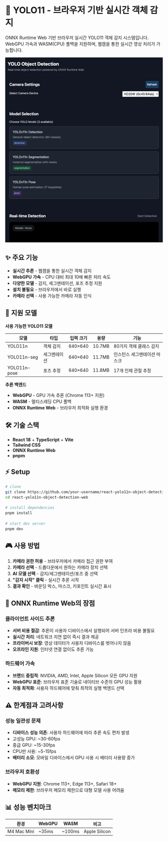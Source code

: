 # 🎯 YOLO11 - 브라우저 기반 실시간 객체 감지

ONNX Runtime Web 기반 브라우저 실시간 YOLO11 객체 감지 시스템입니다.
WebGPU 가속과 WASM(CPU) 폴백을 지원하며, 웹캠을 통한 실시간 영상 처리가 가능합니다.

![YOLO11 웹 데모](/public/screen.png)

## ✨ 주요 기능

- **실시간 추론** - 웹캠을 통한 실시간 객체 감지
- **WebGPU 가속** - CPU 대비 최대 10배 빠른 처리 속도
- **다양한 모델** - 감지, 세그멘테이션, 포즈 추정 지원
- **설치 불필요** - 브라우저에서 바로 실행
- **카메라 선택** - 사용 가능한 카메라 자동 인식

## 🚀 지원 모델

**사용 가능한 YOLO11 모델**

| 모델         | 타입         | 입력 크기 | 용량   | 기능                         |
| ------------ | ------------ | --------- | ------ | ---------------------------- |
| YOLO11n      | 객체 감지    | 640×640   | 10.7MB | 80가지 객체 클래스 감지      |
| YOLO11n-seg  | 세그멘테이션 | 640×640   | 11.7MB | 인스턴스 세그멘테이션 마스크 |
| YOLO11n-pose | 포즈 추정    | 640×640   | 11.8MB | 17개 인체 관절 추정          |

**추론 백엔드**

- **WebGPU** - GPU 가속 추론 (Chrome 113+ 지원)
- **WASM** - 멀티스레딩 CPU 폴백
- **ONNX Runtime Web** - 브라우저 최적화 실행 환경

## 🛠️ 기술 스택

- **React 18** + **TypeScript** + **Vite**
- **Tailwind CSS**
- **ONNX Runtime Web**
- **pnpm**

## ⚡ Setup

```bash
# clone
git clone https://github.com/your-username/react-yolo11n-object-detection-web.git
cd react-yolo11n-object-detection-web

# install dependencies
pnpm install

# start dev server
pnpm dev
```

## 🎮 사용 방법

1. **카메라 권한 허용** - 브라우저에서 카메라 접근 권한 부여
2. **카메라 선택** - 드롭다운에서 원하는 카메라 장치 선택
3. **AI 모델 선택** - 감지/세그멘테이션/포즈 중 선택
4. **"감지 시작" 클릭** - 실시간 추론 시작
5. **결과 확인** - 바운딩 박스, 마스크, 키포인트 실시간 표시

## 💪 ONNX Runtime Web의 장점

### **클라이언트 사이드 추론**

- **서버 비용 절감**: 추론이 사용자 디바이스에서 실행되어 서버 인프라 비용 불필요
- **실시간 처리**: 네트워크 지연 없이 즉시 결과 제공
- **프라이버시 보장**: 영상 데이터가 사용자 디바이스를 벗어나지 않음
- **오프라인 지원**: 인터넷 연결 없이도 추론 가능

### **하드웨어 가속**

- **브랜드 중립적**: NVIDIA, AMD, Intel, Apple Silicon 모든 GPU 지원
- **WebGPU 표준**: 브라우저 표준 기술로 네이티브 수준의 GPU 성능 활용
- **자동 최적화**: 사용자 하드웨어에 맞춰 최적의 실행 백엔드 선택

## ⚠️ 한계점과 고려사항

### **성능 일관성 문제**

- **디바이스 성능 의존**: 사용자 하드웨어에 따라 추론 속도 편차 발생
- 고성능 GPU: ~30-60fps
- 중급 GPU: ~15-30fps
- CPU만 사용: ~5-15fps
- **배터리 소모**: 모바일 디바이스에서 GPU 사용 시 배터리 사용량 증가

### **브라우저 호환성**

- **WebGPU 지원**: Chrome 113+, Edge 113+, Safari 18+
- **메모리 제한**: 브라우저 메모리 제한으로 대형 모델 사용 어려움

## 📊 성능 벤치마크

| 환경        | WebGPU | WASM   | 비고          |
| ----------- | ------ | ------ | ------------- |
| M4 Mac Mini | ~35ms  | ~100ms | Apple Silicon |
